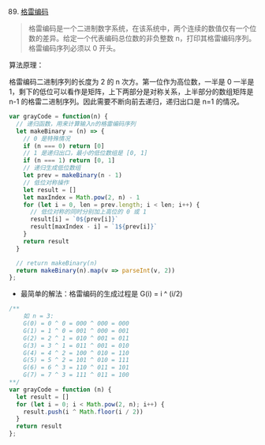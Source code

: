 89. [格雷编码](https://leetcode-cn.com/problems/gray-code/)

> 格雷编码是一个二进制数字系统，在该系统中，两个连续的数值仅有一个位数的差异。给定一个代表编码总位数的非负整数 n，打印其格雷编码序列。格雷编码序列必须以 0 开头。

算法原理：

格雷编码二进制序列的长度为 2 的 n 次方。第一位作为高位数，一半是 0 一半是 1，剩下的低位可以看作是矩阵，上下两部分是对称关系，上半部分的数组矩阵是 n-1 的格雷二进制序列。因此需要不断向前去递归，递归出口是 n=1 的情况。

```js
var grayCode = function(n) {
  // 递归函数，用来计算输入n的格雷编码序列
  let makeBinary = (n) => {
    // 0 是特殊情况
    if (n === 0) return [0]
    // 1 是递归出口，最小的低位数组是 [0, 1]
    if (n === 1) return [0, 1]
    // 递归生成低位数组
    let prev = makeBinary(n - 1)
    // 低位对称操作
    let result = []
    let maxIndex = Math.pow(2, n) - 1
    for (let i = 0, len = prev.length; i < len; i++) {
      // 低位对称的同时分别加上高位的 0 或 1
      result[i] = `0${prev[i]}`
      result[maxIndex - i] = `1${prev[i]}`
    }
    return result
  }

  // return makeBinary(n)
  return makeBinary(n).map(v => parseInt(v, 2))
};
```

- 最简单的解法：格雷编码的生成过程是 G(i) = i ^ (i/2)

```js
/**
    如 n = 3: 
    G(0) = 0 ^ 0 = 000 ^ 000 = 000 
    G(1) = 1 ^ 0 = 001 ^ 000 = 001
    G(2) = 2 ^ 1 = 010 ^ 001 = 011 
    G(3) = 3 ^ 1 = 011 ^ 001 = 010
    G(4) = 4 ^ 2 = 100 ^ 010 = 110
    G(5) = 5 ^ 2 = 101 ^ 010 = 111
    G(6) = 6 ^ 3 = 110 ^ 011 = 101
    G(7) = 7 ^ 3 = 111 ^ 011 = 100
**/
var grayCode = function (n) {
  let result = []
  for (let i = 0; i < Math.pow(2, n); i++) {
    result.push(i ^ Math.floor(i / 2))
  }
  return result
};
```